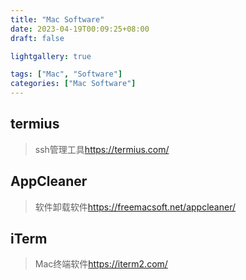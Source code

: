 ```yaml
---
title: "Mac Software"
date: 2023-04-19T00:09:25+08:00
draft: false

lightgallery: true

tags: ["Mac", "Software"]
categories: ["Mac Software"]
---
```


## termius
>ssh管理工具<https://termius.com/>

## AppCleaner
>软件卸载软件<https://freemacsoft.net/appcleaner/>

## iTerm
>Mac终端软件<https://iterm2.com/>